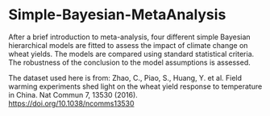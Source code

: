 # Simple-Bayesian-MetaAnalysis
After a brief introduction to meta-analysis, four different simple Bayesian hierarchical models are fitted to assess the impact of climate change on wheat yields.
The models are compared using standard statistical criteria. The robustness of the conclusion to the model assumptions is assessed.  

The dataset used here is from:
Zhao, C., Piao, S., Huang, Y. et al. Field warming experiments shed light on the wheat yield response to temperature in China. Nat Commun 7, 13530 (2016). 
https://doi.org/10.1038/ncomms13530
